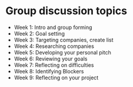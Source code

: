 # Group discussion topics

* Week 1: Intro and group forming
* Week 2: Goal setting
* Week 3: Targeting companies, create list
* Week 4: Researching companies
* Week 5: Developing your personal pitch
* Week 6: Reviewing your goals
* Week 7: Reflecting on difficulties
* Week 8: Identifying Blockers
* Week 9: Reflecting on your project